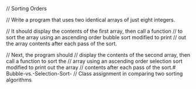 //  Sorting Orders

// Write a program that uses two identical arrays  of just eight integers. 

// It should display the contents of the first array, then call a function 
// to sort the array using an ascending order bubble sort modified to print 
// out the array contents after each pass of the sort. 

// Next, the program should 
// display the contents of the second array, then call a function to sort the 
// array using an ascending order selection sort modified  to print out the array 
// contents after each pass of the sort.# Bubble-vs.-Selection-Sort-
// Class assignment in comparing two sorting algorithms

